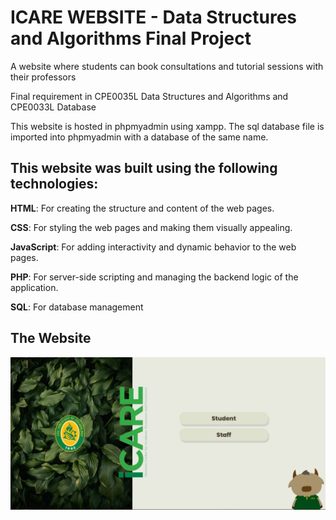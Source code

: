 # ICARE WEBSITE - Data Structures and Algorithms Final Project

A website where students can book consultations and tutorial sessions with their professors

Final requirement in CPE0035L Data Structures and Algorithms and CPE0033L Database

This website is hosted in phpmyadmin using xampp.
The sql database file is imported into phpmyadmin with a database of the same name.

## This website was built using the following technologies:

**HTML**: For creating the structure and content of the web pages.

**CSS**: For styling the web pages and making them visually appealing.

**JavaScript**: For adding interactivity and dynamic behavior to the web pages.

**PHP**: For server-side scripting and managing the backend logic of the application.

**SQL**: For database management

## The Website 

![IndexDashboard](images/screenshots/IndexDashboard.png)

